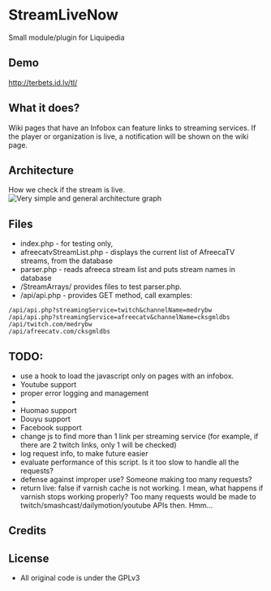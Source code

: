 # StreamLiveNow

Small module/plugin for Liquipedia

## Demo
http://terbets.id.lv/tl/

## What it does?
Wiki pages that have an Infobox can feature links to streaming services. 
If the player or organization is live, a notification will be shown on the wiki page.	

## Architecture
How we check if the stream is live.
![Very simple and general architecture graph](https://github.com/XeroCodeIT/StreamLiveNow/blob/master/architecture.png)

## Files
* index.php - for testing only, 
* afreecatvStreamList.php - displays the current list of AfreecaTV streams, from the database
* parser.php - reads afreeca stream list and puts stream names in database
* /StreamArrays/ provides files to test parser.php.
* /api/api.php - provides GET method, call examples:
```
/api/api.php?streamingService=twitch&channelName=medrybw
/api/api.php?streamingService=afreecatv&channelName=cksgmldbs
/api/twitch.com/medrybw
/api/afreecatv.com/cksgmldbs
```

## TODO:
* use a hook to load the javascript only on pages with an infobox.
* Youtube support
* proper error logging and management
* 
* Huomao support
* Douyu support
* Facebook support
* change js to find more than 1 link per streaming service (for example, if there are 2 twitch links, only 1 will be checked)
* log request info, to make future easier
* evaluate performance of this script. Is it too slow to handle all the requests?
* defense against improper use? Someone making too many requests?
* return live: false if varnish cache is not working. I mean, what happens if varnish stops working properly? Too many requests would be made to twitch/smashcast/dailymotion/youtube APIs then. Hmm...

## Credits


## License
* All original code is under the GPLv3